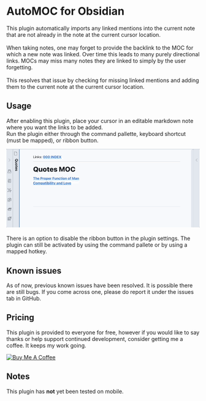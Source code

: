 # AutoMOC for Obsidian

This plugin automatically imports any linked mentions into the current note that are not already in the note at the current cursor location. <br><br>
When taking notes, one may forget to provide the backlink to the MOC for which a new note was linked. Over time this leads to many purely directional links. MOCs may miss many notes they are linked to simply by the user forgetting. <br><br>
This resolves that issue by checking for missing linked mentions and adding them to the current note at the current cursor location.
<br>

## Usage

After enabling this plugin, place your cursor in an editable markdown note where you want the links to be added. <br>
Run the plugin either through the command pallette, keyboard shortcut (must be mapped), or ribbon button.
<br>

![demo](assets/auto-moc-demo.gif)
<br>
<br>
There is an option to disable the ribbon button in the plugin settings. The plugin can still be activated by using the command pallete or by using a mapped hotkey.

## Known issues

As of now, previous known issues have been resolved. It is possible there are still bugs. If you come across one, please do report it under the issues tab in GitHub.

## Pricing

This plugin is provided to everyone for free, however if you would like to say thanks or help support continued development, consider getting me a coffee. It keeps my work going.

<a href="https://www.buymeacoffee.com/dalca7" target="_blank"><img src="https://cdn.buymeacoffee.com/buttons/default-orange.png" alt="Buy Me A Coffee" height="41" width="174"></a>

## Notes

This plugin has **not** yet been tested on mobile.
